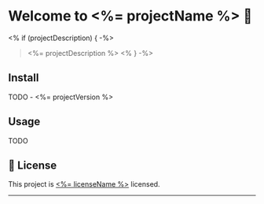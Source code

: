 # Welcome to <%= projectName %> 👋
<% if (projectDescription) { -%>
> <%= projectDescription %>
<% } -%>

## Install


TODO - <%= projectVersion %>


## Usage


TODO


## 📝 License


This project is [<%= licenseName %>](<%= licenseUrl %>) licensed.


***
